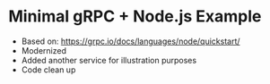 # Minimal gRPC + Node.js Example
* Based on: https://grpc.io/docs/languages/node/quickstart/
* Modernized
* Added another service for illustration purposes
* Code clean up
